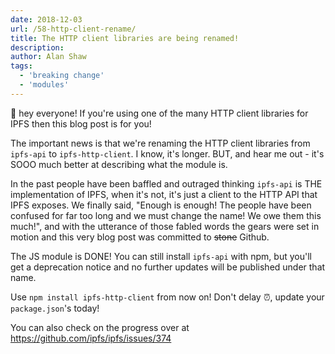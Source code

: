 ```yaml
---
date: 2018-12-03
url: /58-http-client-rename/
title: The HTTP client libraries are being renamed!
description:
author: Alan Shaw
tags:
  - 'breaking change'
  - 'modules'
---
```


👋 hey everyone! If you're using one of the many HTTP client libraries for IPFS then this blog post is for you!

The important news is that we're renaming the HTTP client libraries from `ipfs-api` to `ipfs-http-client`. I know, it's longer. BUT, and hear me out - it's SOOO much better at describing what the module is.

In the past people have been baffled and outraged thinking `ipfs-api` is THE implementation of IPFS, when it's not, it's just a client to the HTTP API that IPFS exposes. We finally said, "Enough is enough! The people have been confused for far too long and we must change the name! We owe them this much!", and with the utterance of those fabled words the gears were set in motion and this very blog post was committed to ~~stone~~ Github.

The JS module is DONE! You can still install `ipfs-api` with npm, but you'll get a deprecation notice and no further updates will be published under that name.

Use `npm install ipfs-http-client` from now on! Don't delay ⏰, update your `package.json`'s today!

You can also check on the progress over at https://github.com/ipfs/ipfs/issues/374

